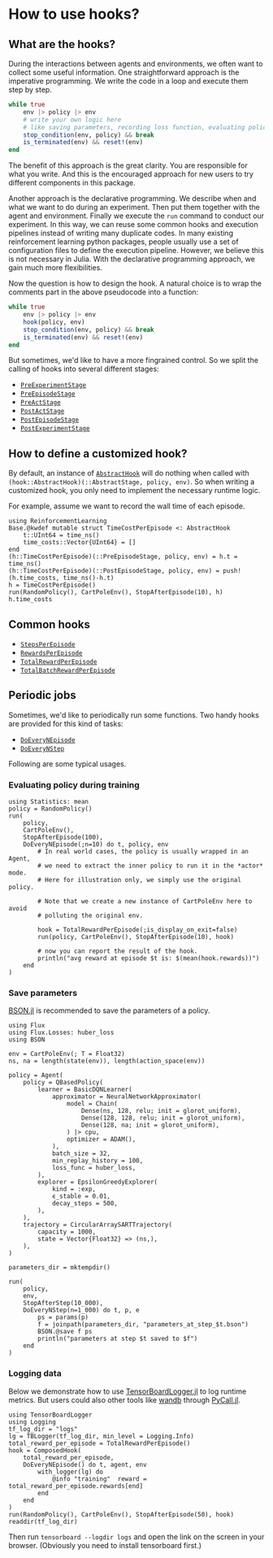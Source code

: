 # How to use hooks?

## What are the hooks?

During the interactions between agents and environments, we often want to
collect some useful information. One straightforward approach is the imperative
programming. We write the code in a loop and execute them step by step.

```julia
while true
    env |> policy |> env
    # write your own logic here
    # like saving parameters, recording loss function, evaluating policy, etc.
    stop_condition(env, policy) && break
    is_terminated(env) && reset!(env)
end
```

The benefit of this approach is the great clarity. You are responsible for what
you write. And this is the encouraged approach for new users to try different
components in this package.

Another approach is the declarative programming. We describe when and what we
want to do during an experiment. Then put them together with the agent and
environment. Finally we execute the `run` command to conduct our experiment. In
this way, we can reuse some common hooks and execution pipelines instead of
writing many duplicate codes. In many existing reinforcement learning python
packages, people usually use a set of configuration files to define the
execution pipeline. However, we believe this is not necessary in Julia. With the
declarative programming approach, we gain much more flexibilities.

Now the question is how to design the hook. A natural choice is to wrap the
comments part in the above pseudocode into a function:

```julia
while true
    env |> policy |> env
    hook(policy, env)
    stop_condition(env, policy) && break
    is_terminated(env) && reset!(env)
end
```

But sometimes, we'd like to have a more fingrained control. So we split the calling
of hooks into several different stages:

- [`PreExperimentStage`](@ref)
- [`PreEpisodeStage`](@ref)
- [`PreActStage`](@ref)
- [`PostActStage`](@ref)
- [`PostEpisodeStage`](@ref)
- [`PostExperimentStage`](@ref)

## How to define a customized hook?

By default, an instance of [`AbstractHook`](@ref) will do nothing when called
with `(hook::AbstractHook)(::AbstractStage, policy, env)`. So when writing a
customized hook, you only need to implement the necessary runtime logic.

For example, assume we want to record the wall time of each episode.

```@repl how_to_use_hooks
using ReinforcementLearning
Base.@kwdef mutable struct TimeCostPerEpisode <: AbstractHook
    t::UInt64 = time_ns()
    time_costs::Vector{UInt64} = []
end
(h::TimeCostPerEpisode)(::PreEpisodeStage, policy, env) = h.t = time_ns()
(h::TimeCostPerEpisode)(::PostEpisodeStage, policy, env) = push!(h.time_costs, time_ns()-h.t)
h = TimeCostPerEpisode()
run(RandomPolicy(), CartPoleEnv(), StopAfterEpisode(10), h)
h.time_costs
```

## Common hooks

- [`StepsPerEpisode`](@ref)
- [`RewardsPerEpisode`](@ref)
- [`TotalRewardPerEpisode`](@ref)
- [`TotalBatchRewardPerEpisode`](@ref)

## Periodic jobs

Sometimes, we'd like to periodically run some functions. Two handy hooks are
provided for this kind of tasks:

- [`DoEveryNEpisode`](@ref)
- [`DoEveryNStep`](@ref)

Following are some typical usages.

### Evaluating policy during training

```@repl how_to_use_hooks
using Statistics: mean
policy = RandomPolicy()
run(
    policy,
    CartPoleEnv(),
    StopAfterEpisode(100),
    DoEveryNEpisode(;n=10) do t, policy, env
        # In real world cases, the policy is usually wrapped in an Agent,
        # we need to extract the inner policy to run it in the *actor* mode.
        # Here for illustration only, we simply use the original policy.

        # Note that we create a new instance of CartPoleEnv here to avoid
        # polluting the original env.

        hook = TotalRewardPerEpisode(;is_display_on_exit=false)
        run(policy, CartPoleEnv(), StopAfterEpisode(10), hook)

        # now you can report the result of the hook.
        println("avg reward at episode $t is: $(mean(hook.rewards))")
    end
)
```

### Save parameters

[BSON.jl](https://github.com/JuliaIO/BSON.jl) is recommended to save the parameters of a policy.

```@repl how_to_use_hooks
using Flux
using Flux.Losses: huber_loss
using BSON

env = CartPoleEnv(; T = Float32)
ns, na = length(state(env)), length(action_space(env))

policy = Agent(
    policy = QBasedPolicy(
        learner = BasicDQNLearner(
            approximator = NeuralNetworkApproximator(
                model = Chain(
                    Dense(ns, 128, relu; init = glorot_uniform),
                    Dense(128, 128, relu; init = glorot_uniform),
                    Dense(128, na; init = glorot_uniform),
                ) |> cpu,
                optimizer = ADAM(),
            ),
            batch_size = 32,
            min_replay_history = 100,
            loss_func = huber_loss,
        ),
        explorer = EpsilonGreedyExplorer(
            kind = :exp,
            ϵ_stable = 0.01,
            decay_steps = 500,
        ),
    ),
    trajectory = CircularArraySARTTrajectory(
        capacity = 1000,
        state = Vector{Float32} => (ns,),
    ),
)

parameters_dir = mktempdir()

run(
    policy,
    env,
    StopAfterStep(10_000),
    DoEveryNStep(n=1_000) do t, p, e
        ps = params(p)
        f = joinpath(parameters_dir, "parameters_at_step_$t.bson")
        BSON.@save f ps
        println("parameters at step $t saved to $f")
    end
)
```

### Logging data

Below we demonstrate how to use
[TensorBoardLogger.jl](https://github.com/PhilipVinc/TensorBoardLogger.jl) to
log runtime metrics. But users could also other tools like
[wandb](https://wandb.ai/site) through
[PyCall.jl](https://github.com/JuliaPy/PyCall.jl).


```@repl how_to_use_hooks
using TensorBoardLogger
using Logging
tf_log_dir = "logs"
lg = TBLogger(tf_log_dir, min_level = Logging.Info)
total_reward_per_episode = TotalRewardPerEpisode()
hook = ComposedHook(
    total_reward_per_episode,
    DoEveryNEpisode() do t, agent, env
        with_logger(lg) do
            @info "training"  reward = total_reward_per_episode.rewards[end]
        end
    end
)
run(RandomPolicy(), CartPoleEnv(), StopAfterEpisode(50), hook)
readdir(tf_log_dir)
```

Then run `tensorboard --logdir logs` and open the link on the screen in your
browser. (Obviously you need to install tensorboard first.)
